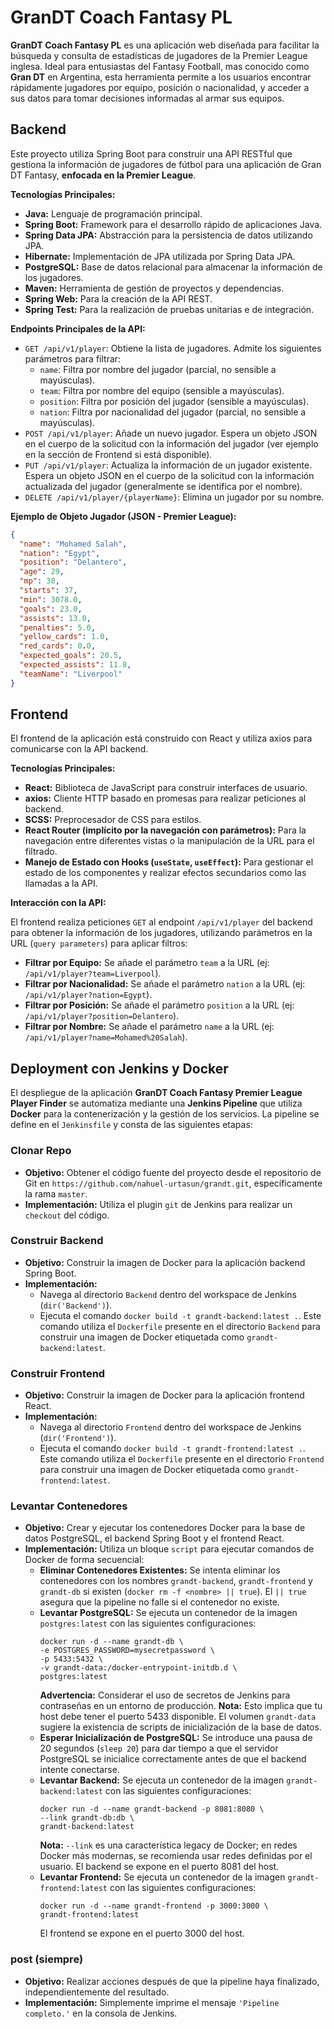 # GranDT Coach Fantasy PL

**GranDT Coach Fantasy PL** es una aplicación web diseñada para facilitar la búsqueda y consulta de estadísticas de jugadores de la Premier League inglesa. Ideal para entusiastas del Fantasy Football, mas conocido como **Gran DT** en Argentina, esta herramienta permite a los usuarios encontrar rápidamente jugadores por equipo, posición o nacionalidad, y acceder a sus datos para tomar decisiones informadas al armar sus equipos.

## Backend

Este proyecto utiliza Spring Boot para construir una API RESTful que gestiona la información de jugadores de fútbol para una aplicación de Gran DT Fantasy, **enfocada en la Premier League**.

**Tecnologías Principales:**

* **Java:** Lenguaje de programación principal.
* **Spring Boot:** Framework para el desarrollo rápido de aplicaciones Java.
* **Spring Data JPA:** Abstracción para la persistencia de datos utilizando JPA.
* **Hibernate:** Implementación de JPA utilizada por Spring Data JPA.
* **PostgreSQL:** Base de datos relacional para almacenar la información de los jugadores.
* **Maven:** Herramienta de gestión de proyectos y dependencias.
* **Spring Web:** Para la creación de la API REST.
* **Spring Test:** Para la realización de pruebas unitarias e de integración.

**Endpoints Principales de la API:**

* `GET /api/v1/player`: Obtiene la lista de jugadores. Admite los siguientes parámetros para filtrar:
    * `name`: Filtra por nombre del jugador (parcial, no sensible a mayúsculas).
    * `team`: Filtra por nombre del equipo (sensible a mayúsculas).
    * `position`: Filtra por posición del jugador (sensible a mayúsculas).
    * `nation`: Filtra por nacionalidad del jugador (parcial, no sensible a mayúsculas).
* `POST /api/v1/player`: Añade un nuevo jugador. Espera un objeto JSON en el cuerpo de la solicitud con la información del jugador (ver ejemplo en la sección de Frontend si está disponible).
* `PUT /api/v1/player`: Actualiza la información de un jugador existente. Espera un objeto JSON en el cuerpo de la solicitud con la información actualizada del jugador (generalmente se identifica por el nombre).
* `DELETE /api/v1/player/{playerName}`: Elimina un jugador por su nombre.

**Ejemplo de Objeto Jugador (JSON - Premier League):**

```json
{
  "name": "Mohamed Salah",
  "nation": "Egypt",
  "position": "Delantero",
  "age": 29,
  "mp": 38,
  "starts": 37,
  "min": 3078.0,
  "goals": 23.0,
  "assists": 13.0,
  "penalties": 5.0,
  "yellow_cards": 1.0,
  "red_cards": 0.0,
  "expected_goals": 20.5,
  "expected_assists": 11.8,
  "teamName": "Liverpool"
}
```

## Frontend

El frontend de la aplicación está construido con React y utiliza axios para comunicarse con la API backend.

**Tecnologías Principales:**

* **React:** Biblioteca de JavaScript para construir interfaces de usuario.
* **axios:** Cliente HTTP basado en promesas para realizar peticiones al backend.
* **SCSS:** Preprocesador de CSS para estilos.
* **React Router (implícito por la navegación con parámetros):** Para la navegación entre diferentes vistas o la manipulación de la URL para el filtrado.
* **Manejo de Estado con Hooks (`useState`, `useEffect`):** Para gestionar el estado de los componentes y realizar efectos secundarios como las llamadas a la API.

**Interacción con la API:**

El frontend realiza peticiones `GET` al endpoint `/api/v1/player` del backend para obtener la información de los jugadores, utilizando parámetros en la URL (`query parameters`) para aplicar filtros:

* **Filtrar por Equipo:** Se añade el parámetro `team` a la URL (ej: `/api/v1/player?team=Liverpool`).
* **Filtrar por Nacionalidad:** Se añade el parámetro `nation` a la URL (ej: `/api/v1/player?nation=Egypt`).
* **Filtrar por Posición:** Se añade el parámetro `position` a la URL (ej: `/api/v1/player?position=Delantero`).
* **Filtrar por Nombre:** Se añade el parámetro `name` a la URL (ej: `/api/v1/player?name=Mohamed%20Salah`).

## Deployment con Jenkins y Docker

El despliegue de la aplicación **GranDT Coach Fantasy Premier League Player Finder** se automatiza mediante una **Jenkins Pipeline** que utiliza **Docker** para la contenerización y la gestión de los servicios. La pipeline se define en el `Jenkinsfile` y consta de las siguientes etapas:

### Clonar Repo

* **Objetivo:** Obtener el código fuente del proyecto desde el repositorio de Git en `https://github.com/nahuel-urtasun/grandt.git`, específicamente la rama `master`.
* **Implementación:** Utiliza el plugin `git` de Jenkins para realizar un `checkout` del código.

### Construir Backend

* **Objetivo:** Construir la imagen de Docker para la aplicación backend Spring Boot.
* **Implementación:**
    * Navega al directorio `Backend` dentro del workspace de Jenkins (`dir('Backend')`).
    * Ejecuta el comando `docker build -t grandt-backend:latest .`. Este comando utiliza el `Dockerfile` presente en el directorio `Backend` para construir una imagen de Docker etiquetada como `grandt-backend:latest`.

### Construir Frontend

* **Objetivo:** Construir la imagen de Docker para la aplicación frontend React.
* **Implementación:**
    * Navega al directorio `Frontend` dentro del workspace de Jenkins (`dir('Frontend')`).
    * Ejecuta el comando `docker build -t grandt-frontend:latest .`. Este comando utiliza el `Dockerfile` presente en el directorio `Frontend` para construir una imagen de Docker etiquetada como `grandt-frontend:latest`.

### Levantar Contenedores

* **Objetivo:** Crear y ejecutar los contenedores Docker para la base de datos PostgreSQL, el backend Spring Boot y el frontend React.
* **Implementación:** Utiliza un bloque `script` para ejecutar comandos de Docker de forma secuencial:
    * **Eliminar Contenedores Existentes:** Se intenta eliminar los contenedores con los nombres `grandt-backend`, `grandt-frontend` y `grandt-db` si existen (`docker rm -f <nombre> || true`). El `|| true` asegura que la pipeline no falle si el contenedor no existe.
    * **Levantar PostgreSQL:** Se ejecuta un contenedor de la imagen `postgres:latest` con las siguientes configuraciones:
        ```
        docker run -d --name grandt-db \
        -e POSTGRES_PASSWORD=mysecretpassword \
        -p 5433:5432 \
        -v grandt-data:/docker-entrypoint-initdb.d \
        postgres:latest
        ```
        **Advertencia:** Considerar el uso de secretos de Jenkins para contraseñas en un entorno de producción.
        **Nota:** Esto implica que tu host debe tener el puerto 5433 disponible. El volumen `grandt-data` sugiere la existencia de scripts de inicialización de la base de datos.
    * **Esperar Inicialización de PostgreSQL:** Se introduce una pausa de 20 segundos (`sleep 20`) para dar tiempo a que el servidor PostgreSQL se inicialice correctamente antes de que el backend intente conectarse.
    * **Levantar Backend:** Se ejecuta un contenedor de la imagen `grandt-backend:latest` con las siguientes configuraciones:
        ```
        docker run -d --name grandt-backend -p 8081:8080 \
        --link grandt-db:db \
        grandt-backend:latest
        ```
        **Nota:** `--link` es una característica legacy de Docker; en redes Docker más modernas, se recomienda usar redes definidas por el usuario. El backend se expone en el puerto 8081 del host.
    * **Levantar Frontend:** Se ejecuta un contenedor de la imagen `grandt-frontend:latest` con las siguientes configuraciones:
        ```
        docker run -d --name grandt-frontend -p 3000:3000 \
        grandt-frontend:latest
        ```
        El frontend se expone en el puerto 3000 del host.

### post (siempre)

* **Objetivo:** Realizar acciones después de que la pipeline haya finalizado, independientemente del resultado.
* **Implementación:** Simplemente imprime el mensaje `'Pipeline completo.'` en la consola de Jenkins.
